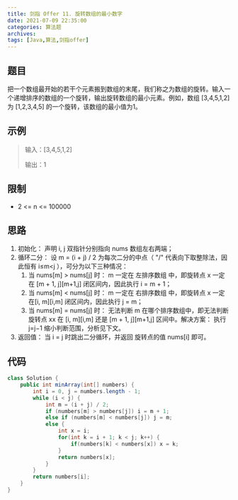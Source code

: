 ```yaml
---
title: 剑指 Offer 11. 旋转数组的最小数字
date: 2021-07-09 22:35:00
categories: 算法题
archives:
tags: [Java,算法,剑指offer]
---
```


## 题目

把一个数组最开始的若干个元素搬到数组的末尾，我们称之为数组的旋转。输入一个递增排序的数组的一个旋转，输出旋转数组的最小元素。例如，数组 [3,4,5,1,2] 为 [1,2,3,4,5] 的一个旋转，该数组的最小值为1。 

## 示例

> 输入：[3,4,5,1,2]
>
> 输出：1

<!--more-->

## 限制

- 2 <= n <= 100000

## 思路 

1. 初始化： 声明 i, j 双指针分别指向 nums 数组左右两端；
2. 循环二分： 设 m = (i + j) / 2 为每次二分的中点（ "/" 代表向下取整除法，因此恒有 i≤m<j ），可分为以下三种情况：
   1. 当 nums[m] > nums[j] 时： m 一定在 左排序数组 中，即旋转点 x 一定在 [m + 1, j][m+1,j] 闭区间内，因此执行 i = m + 1；
   2. 当 nums[m] < nums[j] 时： m 一定在 右排序数组 中，即旋转点 x 一定在[i, m][i,m] 闭区间内，因此执行 j = m；
   3. 当 nums[m] = nums[j] 时： 无法判断 m 在哪个排序数组中，即无法判断旋转点 xx 在 [i, m][i,m] 还是 [m + 1, j][m+1,j] 区间中。解决方案： 执行 j=j−1 缩小判断范围，分析见下文。
3. 返回值： 当 i = j 时跳出二分循环，并返回 旋转点的值 nums[i] 即可。

## 代码

```java
class Solution {
    public int minArray(int[] numbers) {
        int i = 0, j = numbers.length - 1;
        while (i < j) {
            int m = (i + j) / 2;
            if (numbers[m] > numbers[j]) i = m + 1;
            else if (numbers[m] < numbers[j]) j = m;
            else {
                int x = i;
                for(int k = i + 1; k < j; k++) {
                    if(numbers[k] < numbers[x]) x = k;
                }
                return numbers[x];
            }
        }
        return numbers[i];
    }
}
```



